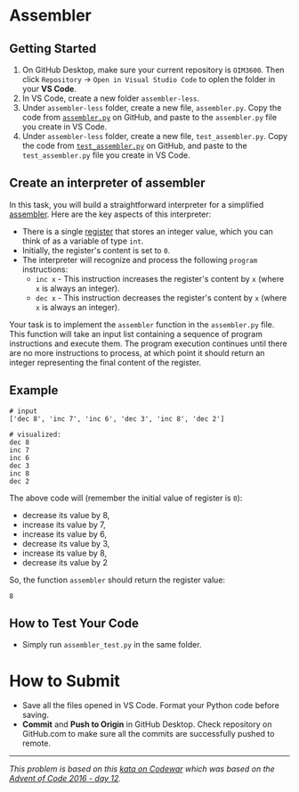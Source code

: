 # Assembler

## Getting Started

1. On GitHub Desktop, make sure your current repository is `OIM3600`. Then click `Repository` -> `Open in Visual Studio Code` to oplen the folder in your **VS Code**.
2. In VS Code, create a new folder `assembler-less`. 
3. Under `assembler-less` folder, create a new file, `assembler.py`. Copy the code from [`assembler.py`](./assembler/assembler-less/assembler.py) on GitHub, and paste to the `assembler.py` file you create in VS Code.
3. Under `assembler-less` folder, create a new file, `test_assembler.py`. Copy the code from [`test_assembler.py`](./assembler/assembler-less/test_assembler.py) on GitHub, and paste to the `test_assembler.py` file you create in VS Code.

## Create an interpreter of assembler

In this task, you will build a straightforward interpreter for a simplified [assembler](https://en.wikipedia.org/wiki/Assembly_language). Here are the key aspects of this interpreter:

- There is a single [register](https://en.wikipedia.org/wiki/Processor_register) that stores an integer value, which you can think of as a variable of type `int`.
- Initially, the register's content is set to `0`.
- The interpreter will recognize and process the following `program` instructions:
  - `inc x` - This instruction increases the register's content by `x` (where `x` is always an integer).
  - `dec x` - This instruction decreases the register's content by `x` (where `x` is always an integer).

Your task is to implement the `assembler` function in the `assembler.py` file. This function will take an input list containing a sequence of program instructions and execute them. The program execution continues until there are no more instructions to process, at which point it should return an integer representing the final content of the register.


## Example

```
# input
['dec 8', 'inc 7', 'inc 6', 'dec 3', 'inc 8', 'dec 2']

# visualized:
dec 8
inc 7
inc 6
dec 3
inc 8
dec 2
```
The above code will (remember the initial value of register is `0`):
- decrease its value by 8,
- increase its value by 7,
- increase its value by 6,
- decrease its value by 3,
- increase its value by 8,
- decrease its value by 2
  
So, the function `assembler` should return the register value:
```
8
```

## How to Test Your Code

- Simply run `assembler_test.py` in the same folder.

# How to Submit

- Save all the files opened in VS Code. Format your Python code before saving.
- **Commit** and **Push to Origin** in GitHub Desktop. Check repository on GitHub.com to make sure all the commits are successfully pushed to remote.

---
_This problem is based on this [kata on Codewar](https://www.codewars.com/kata/58e24788e24ddee28e000053) which was based on the [Advent of Code 2016 - day 12](https://adventofcode.com/2016/day/12)._
